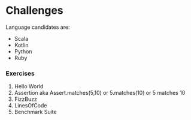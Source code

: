 # Challenges

Language candidates are:
 - Scala
 - Kotlin
 - Python
 - Ruby
 
### Exercises

1. Hello World
2. Assertion aka Assert.matches(5,10) or 5.matches(10) or 5 matches 10
3. FizzBuzz
4. LinesOfCode
5. Benchmark Suite